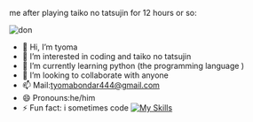 me after playing taiko no tatsujin for 12 hours or so:

![don](https://github.com/user-attachments/assets/75f54a65-ea47-4c64-823c-8d28027f5886)


- 👋 Hi, I’m tyoma
- 👀 I’m interested in coding and taiko no tatsujin
- 🌱 I’m currently learning python (the programming language )
- 💞️ I’m looking to collaborate with anyone
- 📫 Mail:tyomabondar444@gmail.com
- 😄 Pronouns:he/him 
- ⚡ Fun fact: i sometimes code
[![My Skills](https://skillicons.dev/icons?i=js,python,gcp,swift)](https://skillicons.dev)

<!---
tyomabondar/tyomabondar is a ✨ special ✨ repository because its `README.md` (this file) appears on your GitHub profile.
You can click the Preview link to take a look at your changes.
--->

